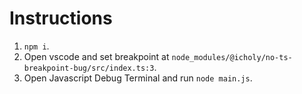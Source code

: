 
# Instructions

1. `npm i`. 
2. Open vscode and set breakpoint at `node_modules/@icholy/no-ts-breakpoint-bug/src/index.ts:3`.
3. Open Javascript Debug Terminal and run `node main.js`.
